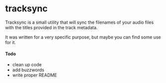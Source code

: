 # tracksync
Tracksync is a small utility that will sync the filenames of your audio files with the titles provided in the track metadata.

It was written for a very specific purpose, but maybe you can find some use for it.

#### Todo
* clean up code
* add buzzwords
* write proper README
